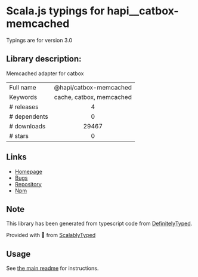 
# Scala.js typings for hapi__catbox-memcached

Typings are for version 3.0

## Library description:
Memcached adapter for catbox

|                    |                 |
| ------------------ | :-------------: |
| Full name          | @hapi/catbox-memcached |
| Keywords           | cache, catbox, memcached |
| # releases         | 4 |
| # dependents       | 0 |
| # downloads        | 29467 |
| # stars            | 0 |

## Links
- [Homepage](https://github.com/hapijs/catbox-memcached#readme)
- [Bugs](https://github.com/hapijs/catbox-memcached/issues)
- [Repository](https://github.com/hapijs/catbox-memcached)
- [Npm](https://www.npmjs.com/package/%40hapi%2Fcatbox-memcached)
    


## Note
This library has been generated from typescript code from [DefinitelyTyped](https://definitelytyped.org).

Provided with :purple_heart: from [ScalablyTyped](https://github.com/oyvindberg/ScalablyTyped)

## Usage
See [the main readme](../../readme.md) for instructions.


